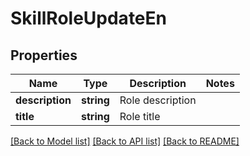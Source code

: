 # SkillRoleUpdateEn

## Properties
Name | Type | Description | Notes
------------ | ------------- | ------------- | -------------
**description** | **string** | Role description | 
**title** | **string** | Role title | 

[[Back to Model list]](../README.md#documentation-for-models) [[Back to API list]](../README.md#documentation-for-api-endpoints) [[Back to README]](../README.md)


